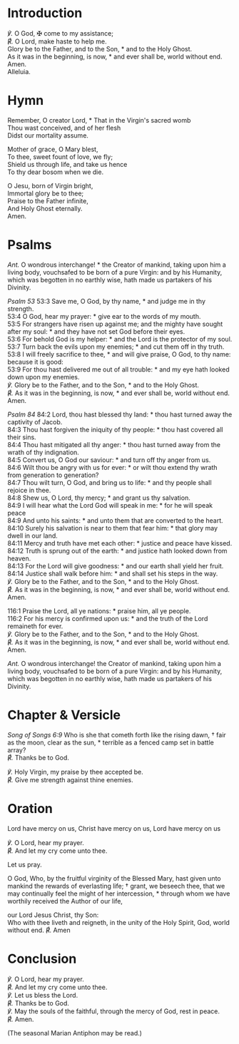 # Introduction
_℣._ O God, ✠ come to my assistance;  
_℟._ O Lord, make haste to help me.  
Glory be to the Father, and to the Son, * and to the Holy Ghost.  
As it was in the beginning, is now, * and ever shall be, world without end. Amen.  
Alleluia.
# Hymn
Remember, O creator Lord,  \*
That in the Virgin's sacred womb  
Thou wast conceived, and of her flesh  
Didst our mortality assume.  
  
Mother of grace, O Mary blest,  
To thee, sweet fount of love, we fly;  
Shield us through life, and take us hence  
To thy dear bosom when we die.  
  
O Jesu, born of Virgin bright,  
Immortal glory be to thee;  
Praise to the Father infinite,  
And Holy Ghost eternally.  
Amen.
# Psalms
_Ant._ O wondrous interchange! * the Creator of mankind, taking upon him a living body, vouchsafed to be born of a pure Virgin: and by his Humanity, which was begotten in no earthly wise, hath made us partakers of his Divinity.

_Psalm 53_
53:3 Save me, O God, by thy name, * and judge me in thy strength.  
53:4 O God, hear my prayer: * give ear to the words of my mouth.  
53:5 For strangers have risen up against me; and the mighty have sought after my soul: * and they have not set God before their eyes.  
53:6 For behold God is my helper: * and the Lord is the protector of my soul.  
53:7 Turn back the evils upon my enemies; * and cut them off in thy truth.  
53:8 I will freely sacrifice to thee, * and will give praise, O God, to thy name: because it is good:  
53:9 For thou hast delivered me out of all trouble: * and my eye hath looked down upon my enemies.  
_℣._ Glory be to the Father, and to the Son, * and to the Holy Ghost.  
_℟._ As it was in the beginning, is now, * and ever shall be, world without end. Amen.

_Psalm 84_
84:2 Lord, thou hast blessed thy land: * thou hast turned away the captivity of Jacob.  
84:3 Thou hast forgiven the iniquity of thy people: * thou hast covered all their sins.  
84:4 Thou hast mitigated all thy anger: * thou hast turned away from the wrath of thy indignation.  
84:5 Convert us, O God our saviour: * and turn off thy anger from us.  
84:6 Wilt thou be angry with us for ever: * or wilt thou extend thy wrath from generation to generation?  
84:7 Thou wilt turn, O God, and bring us to life: * and thy people shall rejoice in thee.  
84:8 Shew us, O Lord, thy mercy; * and grant us thy salvation.  
84:9 I will hear what the Lord God will speak in me: * for he will speak peace  
84:9 And unto his saints: * and unto them that are converted to the heart.  
84:10 Surely his salvation is near to them that fear him: * that glory may dwell in our land.  
84:11 Mercy and truth have met each other: * justice and peace have kissed.  
84:12 Truth is sprung out of the earth: * and justice hath looked down from heaven.  
84:13 For the Lord will give goodness: * and our earth shall yield her fruit.  
84:14 Justice shall walk before him: * and shall set his steps in the way.  
_℣._ Glory be to the Father, and to the Son, * and to the Holy Ghost.  
_℟._ As it was in the beginning, is now, * and ever shall be, world without end. Amen.

116:1 Praise the Lord, all ye nations: * praise him, all ye people.  
116:2 For his mercy is confirmed upon us: * and the truth of the Lord remaineth for ever.  
_℣._ Glory be to the Father, and to the Son, * and to the Holy Ghost.  
_℟._ As it was in the beginning, is now, * and ever shall be, world without end. Amen.  
  
_Ant._ O wondrous interchange! the Creator of mankind, taking upon him a living body, vouchsafed to be born of a pure Virgin: and by his Humanity, which was begotten in no earthly wise, hath made us partakers of his Divinity.
# Chapter & Versicle
_Song of Songs 6:9_
Who is she that cometh forth like the rising dawn, † fair as the moon, clear as the sun, \* terrible as a fenced camp set in battle array?  
_℟._ Thanks be to God.

_℣._ Holy Virgin, my praise by thee accepted be.  
_℟._ Give me strength against thine enemies.
# Oration
Lord have mercy on us, Christ have mercy on us, Lord have mercy on us  

_℣._ O Lord, hear my prayer.  
_℟._ And let my cry come unto thee.  

Let us pray.  

O God, Who, by the fruitful virginity of the Blessed Mary, hast given unto mankind the rewards of everlasting life; † grant, we beseech thee, that we may continually feel the might of her intercession, \* through whom we have worthily received the Author of our life, 

our Lord Jesus Christ, thy Son:  
Who with thee liveth and reigneth, in the unity of the Holy Spirit, God, world without end.
_℟._ Amen
# Conclusion
_℣._ O Lord, hear my prayer.  
_℟._ And let my cry come unto thee.  
_℣._ Let us bless the Lord.  
_℟._ Thanks be to God.  
_℣._ May the souls of the faithful, through the mercy of God, rest in peace.  
_℟._ Amen.

(The seasonal Marian Antiphon may be read.)
